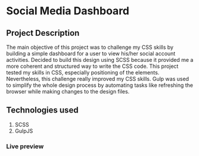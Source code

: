 # Social Media Dashboard

## Project Description
The main objective of this project was to challenge my CSS skills by building a simple dashboard for a user to view his/her social account activities. Decided to build this design using SCSS because it provided me a more coherent and structured way to write the CSS code. This project tested my skills in CSS, especially positioning of the elements. Nevertheless, this challenge really improved my CSS skills. Gulp was used to simplify the whole design process by automating tasks like refreshing the browser while making changes to the design files. 

## Technologies used
1. SCSS
2. GulpJS

### Live preview

